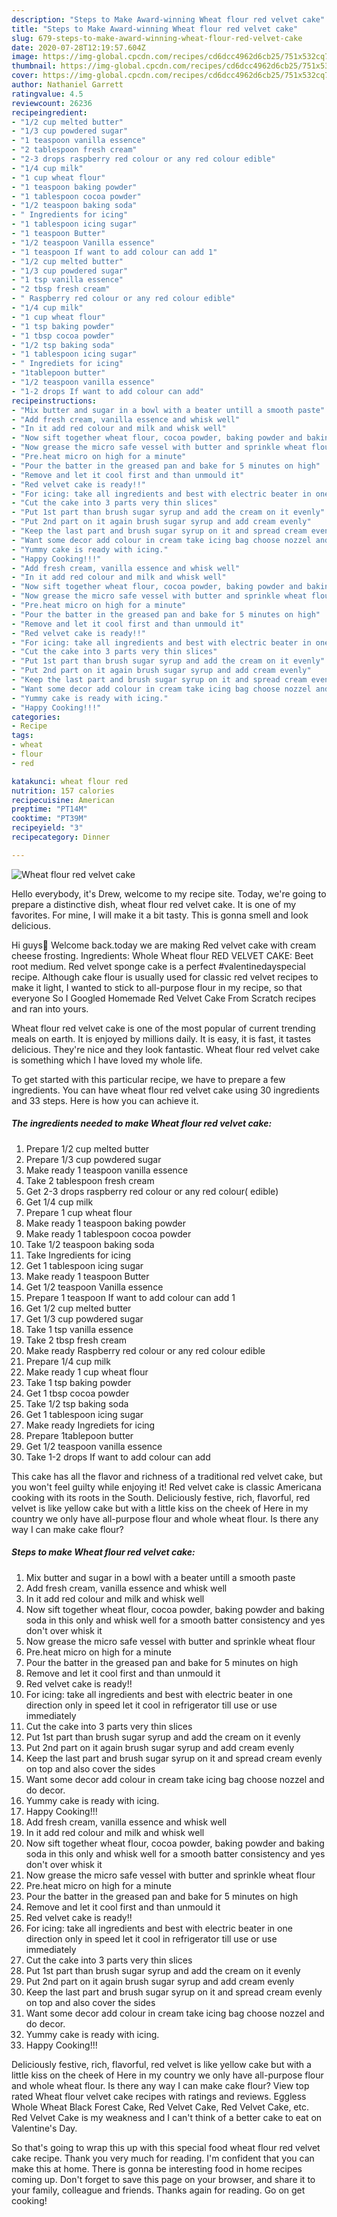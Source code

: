```yaml
---
description: "Steps to Make Award-winning Wheat flour red velvet cake"
title: "Steps to Make Award-winning Wheat flour red velvet cake"
slug: 679-steps-to-make-award-winning-wheat-flour-red-velvet-cake
date: 2020-07-28T12:19:57.604Z
image: https://img-global.cpcdn.com/recipes/cd6dcc4962d6cb25/751x532cq70/wheat-flour-red-velvet-cake-recipe-main-photo.jpg
thumbnail: https://img-global.cpcdn.com/recipes/cd6dcc4962d6cb25/751x532cq70/wheat-flour-red-velvet-cake-recipe-main-photo.jpg
cover: https://img-global.cpcdn.com/recipes/cd6dcc4962d6cb25/751x532cq70/wheat-flour-red-velvet-cake-recipe-main-photo.jpg
author: Nathaniel Garrett
ratingvalue: 4.5
reviewcount: 26236
recipeingredient:
- "1/2 cup melted butter"
- "1/3 cup powdered sugar"
- "1 teaspoon vanilla essence"
- "2 tablespoon fresh cream"
- "2-3 drops raspberry red colour or any red colour edible"
- "1/4 cup milk"
- "1 cup wheat flour"
- "1 teaspoon baking powder"
- "1 tablespoon cocoa powder"
- "1/2 teaspoon baking soda"
- " Ingredients for icing"
- "1 tablespoon icing sugar"
- "1 teaspoon Butter"
- "1/2 teaspoon Vanilla essence"
- "1 teaspoon If want to add colour can add 1"
- "1/2 cup melted butter"
- "1/3 cup powdered sugar"
- "1 tsp vanilla essence"
- "2 tbsp fresh cream"
- " Raspberry red colour or any red colour edible"
- "1/4 cup milk"
- "1 cup wheat flour"
- "1 tsp baking powder"
- "1 tbsp cocoa powder"
- "1/2 tsp baking soda"
- "1 tablespoon icing sugar"
- " Ingrediets for icing"
- "1tablepoon butter"
- "1/2 teaspoon vanilla essence"
- "1-2 drops If want to add colour can add"
recipeinstructions:
- "Mix butter and sugar in a bowl with a beater untill a smooth paste"
- "Add fresh cream, vanilla essence and whisk well"
- "In it add red colour and milk and whisk well"
- "Now sift together wheat flour, cocoa powder, baking powder and baking soda in this only and whisk well for a smooth batter consistency and yes don&#39;t over whisk it"
- "Now grease the micro safe vessel with butter and sprinkle wheat flour"
- "Pre.heat micro on high for a minute"
- "Pour the batter in the greased pan and bake for 5 minutes on high"
- "Remove and let it cool first and than unmould it"
- "Red velvet cake is ready!!"
- "For icing: take all ingredients and best with electric beater in one direction only in speed let it cool in refrigerator till use or use immediately"
- "Cut the cake into 3 parts very thin slices"
- "Put 1st part than brush sugar syrup and add the cream on it evenly"
- "Put 2nd part on it again brush sugar syrup and add cream evenly"
- "Keep the last part and brush sugar syrup on it and spread cream evenly on top and also cover the sides"
- "Want some decor add colour in cream take icing bag choose nozzel and do decor."
- "Yummy cake is ready with icing."
- "Happy Cooking!!!"
- "Add fresh cream, vanilla essence and whisk well"
- "In it add red colour and milk and whisk well"
- "Now sift together wheat flour, cocoa powder, baking powder and baking soda in this only and whisk well for a smooth batter consistency and yes don&#39;t over whisk it"
- "Now grease the micro safe vessel with butter and sprinkle wheat flour"
- "Pre.heat micro on high for a minute"
- "Pour the batter in the greased pan and bake for 5 minutes on high"
- "Remove and let it cool first and than unmould it"
- "Red velvet cake is ready!!"
- "For icing: take all ingredients and best with electric beater in one direction only in speed let it cool in refrigerator till use or use immediately"
- "Cut the cake into 3 parts very thin slices"
- "Put 1st part than brush sugar syrup and add the cream on it evenly"
- "Put 2nd part on it again brush sugar syrup and add cream evenly"
- "Keep the last part and brush sugar syrup on it and spread cream evenly on top and also cover the sides"
- "Want some decor add colour in cream take icing bag choose nozzel and do decor."
- "Yummy cake is ready with icing."
- "Happy Cooking!!!"
categories:
- Recipe
tags:
- wheat
- flour
- red

katakunci: wheat flour red 
nutrition: 157 calories
recipecuisine: American
preptime: "PT14M"
cooktime: "PT39M"
recipeyield: "3"
recipecategory: Dinner

---
```



![Wheat flour red velvet cake](https://img-global.cpcdn.com/recipes/cd6dcc4962d6cb25/751x532cq70/wheat-flour-red-velvet-cake-recipe-main-photo.jpg)

Hello everybody, it's Drew, welcome to my recipe site. Today, we're going to prepare a distinctive dish, wheat flour red velvet cake. It is one of my favorites. For mine, I will make it a bit tasty. This is gonna smell and look delicious.

Hi guys👋 Welcome back.today we are making Red velvet cake with cream cheese frosting. Ingredients: Whole Wheat flour RED VELVET CAKE: Beet root medium. Red velvet sponge cake is a perfect #valentinedayspecial recipe. Although cake flour is usually used for classic red velvet recipes to make it light, I wanted to stick to all-purpose flour in my recipe, so that everyone So I Googled Homemade Red Velvet Cake From Scratch recipes and ran into yours.

Wheat flour red velvet cake is one of the most popular of current trending meals on earth. It is enjoyed by millions daily. It is easy, it is fast, it tastes delicious. They're nice and they look fantastic. Wheat flour red velvet cake is something which I have loved my whole life.


To get started with this particular recipe, we have to prepare a few ingredients. You can have wheat flour red velvet cake using 30 ingredients and 33 steps. Here is how you can achieve it.

<!--inarticleads1-->

##### The ingredients needed to make Wheat flour red velvet cake:

1. Prepare 1/2 cup melted butter
1. Prepare 1/3 cup powdered sugar
1. Make ready 1 teaspoon vanilla essence
1. Take 2 tablespoon fresh cream
1. Get 2-3 drops raspberry red colour or any red colour( edible)
1. Get 1/4 cup milk
1. Prepare 1 cup wheat flour
1. Make ready 1 teaspoon baking powder
1. Make ready 1 tablespoon cocoa powder
1. Take 1/2 teaspoon baking soda
1. Take  Ingredients for icing
1. Get 1 tablespoon icing sugar
1. Make ready 1 teaspoon Butter
1. Get 1/2 teaspoon Vanilla essence
1. Prepare 1 teaspoon If want to add colour can add 1
1. Get 1/2 cup melted butter
1. Get 1/3 cup powdered sugar
1. Take 1 tsp vanilla essence
1. Take 2 tbsp fresh cream
1. Make ready  Raspberry red colour or any red colour edible
1. Prepare 1/4 cup milk
1. Make ready 1 cup wheat flour
1. Take 1 tsp baking powder
1. Get 1 tbsp cocoa powder
1. Take 1/2 tsp baking soda
1. Get 1 tablespoon icing sugar
1. Make ready  Ingrediets for icing
1. Prepare 1tablepoon butter
1. Get 1/2 teaspoon vanilla essence
1. Take 1-2 drops If want to add colour can add


This cake has all the flavor and richness of a traditional red velvet cake, but you won&#39;t feel guilty while enjoying it! Red velvet cake is classic Americana cooking with its roots in the South. Deliciously festive, rich, flavorful, red velvet is like yellow cake but with a little kiss on the cheek of Here in my country we only have all-purpose flour and whole wheat flour. Is there any way I can make cake flour? 

<!--inarticleads2-->

##### Steps to make Wheat flour red velvet cake:

1. Mix butter and sugar in a bowl with a beater untill a smooth paste
1. Add fresh cream, vanilla essence and whisk well
1. In it add red colour and milk and whisk well
1. Now sift together wheat flour, cocoa powder, baking powder and baking soda in this only and whisk well for a smooth batter consistency and yes don&#39;t over whisk it
1. Now grease the micro safe vessel with butter and sprinkle wheat flour
1. Pre.heat micro on high for a minute
1. Pour the batter in the greased pan and bake for 5 minutes on high
1. Remove and let it cool first and than unmould it
1. Red velvet cake is ready!!
1. For icing: take all ingredients and best with electric beater in one direction only in speed let it cool in refrigerator till use or use immediately
1. Cut the cake into 3 parts very thin slices
1. Put 1st part than brush sugar syrup and add the cream on it evenly
1. Put 2nd part on it again brush sugar syrup and add cream evenly
1. Keep the last part and brush sugar syrup on it and spread cream evenly on top and also cover the sides
1. Want some decor add colour in cream take icing bag choose nozzel and do decor.
1. Yummy cake is ready with icing.
1. Happy Cooking!!!
1. Add fresh cream, vanilla essence and whisk well
1. In it add red colour and milk and whisk well
1. Now sift together wheat flour, cocoa powder, baking powder and baking soda in this only and whisk well for a smooth batter consistency and yes don&#39;t over whisk it
1. Now grease the micro safe vessel with butter and sprinkle wheat flour
1. Pre.heat micro on high for a minute
1. Pour the batter in the greased pan and bake for 5 minutes on high
1. Remove and let it cool first and than unmould it
1. Red velvet cake is ready!!
1. For icing: take all ingredients and best with electric beater in one direction only in speed let it cool in refrigerator till use or use immediately
1. Cut the cake into 3 parts very thin slices
1. Put 1st part than brush sugar syrup and add the cream on it evenly
1. Put 2nd part on it again brush sugar syrup and add cream evenly
1. Keep the last part and brush sugar syrup on it and spread cream evenly on top and also cover the sides
1. Want some decor add colour in cream take icing bag choose nozzel and do decor.
1. Yummy cake is ready with icing.
1. Happy Cooking!!!


Deliciously festive, rich, flavorful, red velvet is like yellow cake but with a little kiss on the cheek of Here in my country we only have all-purpose flour and whole wheat flour. Is there any way I can make cake flour? View top rated Wheat flour velvet cake recipes with ratings and reviews. Eggless Whole Wheat Black Forest Cake, Red Velvet Cake, Red Velvet Cake, etc. Red Velvet Cake is my weakness and I can&#39;t think of a better cake to eat on Valentine&#39;s Day. 

So that's going to wrap this up with this special food wheat flour red velvet cake recipe. Thank you very much for reading. I'm confident that you can make this at home. There is gonna be interesting food in home recipes coming up. Don't forget to save this page on your browser, and share it to your family, colleague and friends. Thanks again for reading. Go on get cooking!
